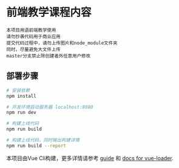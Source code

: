 # 前端教学课程内容

```
本项目用语前端教学使用
请勿抄袭代码用于商业应用
提交代码过程中，请勿上传图片和node_module文件夹
同时，尽量避免大文件上传
master分支禁止除创建者外任意用户修改
```


## 部署步骤

``` bash
# 安装依赖
npm install

# 开发环境启动服务器 localhost:8080
npm run dev

# 构建上线代码
npm run build

# 构建上线代码，同时输出构建详情
npm run build --report
```

本项目由Vue Cli构建，更多详情请参考 [guide](http://vuejs-templates.github.io/webpack/) 和 [docs for vue-loader](http://vuejs.github.io/vue-loader).
